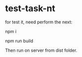 # test-task-nt
for test it, need perform the next:

npm i

npm run build

Then run on server from dist folder.

